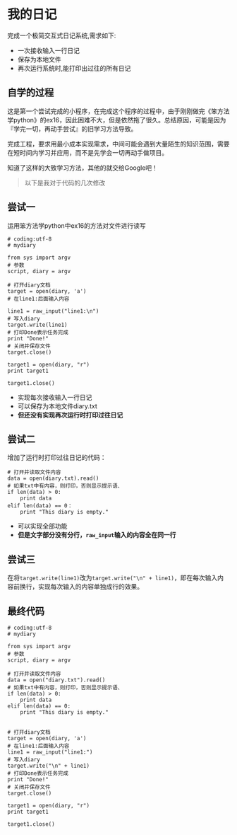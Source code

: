 # 我的日记

完成一个极简交互式日记系统,需求如下:
- 一次接收输入一行日记
- 保存为本地文件
- 再次运行系统时,能打印出过往的所有日记

## 自学的过程
这是第一个尝试完成的小程序，在完成这个程序的过程中，由于刚刚做完《笨方法学python》的ex16，因此困难不大，但是依然拖了很久。总结原因，可能是因为『学完一切，再动手尝试』的旧学习方法导致。

完成工程，要求用最小成本实现需求，中间可能会遇到大量陌生的知识范围，需要在短时间内学习并应用，而不是先学会一切再动手做项目。

知道了这样的大致学习方法，其他的就交给Google吧！

> 以下是我对于代码的几次修改

## 尝试一
运用笨方法学python中ex16的方法对文件进行读写

    # coding:utf-8
    # mydiary

    from sys import argv
    # 参数
    script, diary = argv
    
    # 打开diary文档
    target = open(diary, 'a')
    # 在line1:后面输入内容
    
    line1 = raw_input("line1:\n")
    # 写入diary
    target.write(line1)
    # 打印Done表示任务完成
    print "Done!"
    # 关闭并保存文件
    target.close()
    
    target1 = open(diary, "r")
    print target1
    
    target1.close()

- 实现每次接收输入一行日记
- 可以保存为本地文件diary.txt
- **但还没有实现再次运行时打印过往日记**

## 尝试二
增加了运行时打印过往日记的代码：

    # 打开并读取文件内容
    data = open(diary.txt).read()
    # 如果txt中有内容，则打印，否则显示提示语、
    if len(data) > 0:
        print data
    elif len(data) == 0：
        print "This diary is empty."

- 可以实现全部功能
- **但是文字部分没有分行，`raw_input`输入的内容全在同一行**

## 尝试三
在将`target.write(line1)`改为`target.write("\n" + line1)`，即在每次输入内容前换行，实现每次输入的内容单独成行的效果。

## 最终代码
    
    # coding:utf-8
    # mydiary
    
    from sys import argv
    # 参数
    script, diary = argv
    
    # 打开并读取文件内容
    data = open("diary.txt").read()
    # 如果txt中有内容，则打印，否则显示提示语、
    if len(data) > 0:
        print data
    elif len(data) == 0:
        print "This diary is empty."
    
    
    # 打开diary文档
    target = open(diary, 'a')
    # 在line1:后面输入内容
    line1 = raw_input("line1:")
    # 写入diary
    target.write("\n" + line1)
    # 打印Done表示任务完成
    print "Done!"
    # 关闭并保存文件
    target.close()
    
    target1 = open(diary, "r")
    print target1
    
    target1.close()